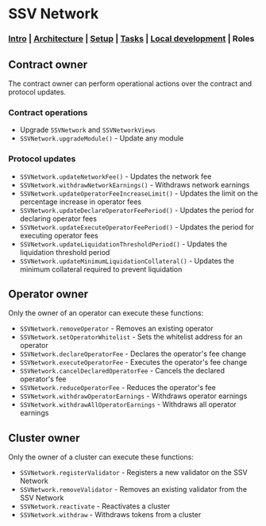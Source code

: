 # SSV Network

### [Intro](../README.md) | [Architecture](architecture.md) | [Setup](setup.md) | [Tasks](tasks.md) |  [Local development](local-dev.md) | Roles
 

## Contract owner
The contract owner can perform operational actions over the contract and protocol updates.


### Contract operations
* Upgrade `SSVNetwork` and `SSVNetworkViews`
* `SSVNetwork.upgradeModule()` - Update any module

### Protocol updates
* `SSVNetwork.updateNetworkFee()` - Updates the network fee
* `SSVNetwork.withdrawNetworkEarnings()` - Withdraws network earnings
* `SSVNetwork.updateOperatorFeeIncreaseLimit()` - Updates the limit on the percentage increase in operator fees
* `SSVNetwork.updateDeclareOperatorFeePeriod()` - Updates the period for declaring operator fees
* `SSVNetwork.updateExecuteOperatorFeePeriod()` - Updates the period for executing operator fees
* `SSVNetwork.updateLiquidationThresholdPeriod()` - Updates the liquidation threshold period
* `SSVNetwork.updateMinimumLiquidationCollateral()` - Updates the minimum collateral required to prevent liquidation

## Operator owner
Only the owner of an operator can execute these functions:

* `SSVNetwork.removeOperator` - Removes an existing operator
* `SSVNetwork.setOperatorWhitelist` - Sets the whitelist address for an operator
* `SSVNetwork.declareOperatorFee` - Declares the operator's fee change
* `SSVNetwork.executeOperatorFee` - Executes the operator's fee change
* `SSVNetwork.cancelDeclaredOperatorFee` - Cancels the declared operator's fee
* `SSVNetwork.reduceOperatorFee` - Reduces the operator's fee
* `SSVNetwork.withdrawOperatorEarnings` - Withdraws operator earnings
* `SSVNetwork.withdrawAllOperatorEarnings` - Withdraws all operator earnings

## Cluster owner
Only the owner of a cluster can execute these functions:

* `SSVNetwork.registerValidator` - Registers a new validator on the SSV Network
* `SSVNetwork.removeValidator` - Removes an existing validator from the SSV Network
* `SSVNetwork.reactivate` - Reactivates a cluster
* `SSVNetwork.withdraw` - Withdraws tokens from a cluster